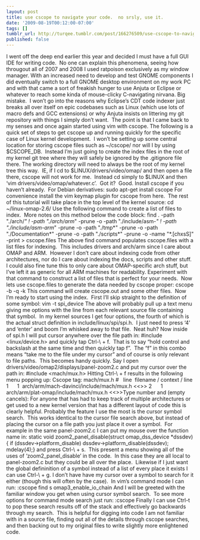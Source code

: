 ```yaml
---
layout: post
title: use cscope to navigate your code.  no srsly, use it.
date: '2009-08-19T00:12:00-07:00'
tags: []
tumblr_url: http://turqee.tumblr.com/post/166276509/use-cscope-to-navigate-your-code-no-srsly-use
published: false
---
```

I went off the deep end earlier this year and decided I must have a full GUI IDE for writing code.  No one can explain this phenomena, seeing how througout all of 2007 and 2008 I used ratpoison exclusively as my window manager.
With an increased need to develop and test GNOME components I did eventually switch to a full GNOME desktop environment on my work PC and with that came a sort of freakish hunger to use Anjuta or Eclipse or whatever to reach some kinda of mouse-clicky C-navigating nirvana.
Big mistake.  I won’t go into the reasons why Eclipse’s CDT code indexer just breaks all over itself on epic codebases such as Linux (which use lots of macro defs and GCC extensions) or why Anjuta insists on littering my git repository with things I simply don’t want.  The point is that I came back to my senses and once again started using vim with cscope.
The following is a quick set of steps to get cscope up and running quickly for the specific case of Linux kernel development.  I won’t be setting up some central location for storing cscope files such as ~/cscope/ nor will I by using $CSCOPE_DB.  Instead I’m just going to create the index files in the root of my kernel git tree where they will safely be ignored by the .gitignore file there.
The working directory will need to always be the root of my kernel tree this way.  IE, if I cd to $LINUX/drivers/video/omap/ and then open a file there, cscope will not work for me.  Instead cd simply to $LINUX and then ‘vim drivers/video/omap/whatever.c’.  Got it?  Good.
Install cscope if you haven’t already.  For Debian derivatives:
sudo apt-get install cscope
For convenience install the vim keymap plugin for cscope from here.  The rest of this tutorial will take place in the top level of the kernel source:
cd ~/linux-omap-2.6/
Use the following command to create a list of files to index.  More notes on this method below the code block:
find . -path "./arch/*" ! -path "./arch/arm*" -prune -o -path "./include/asm-*" ! -path "./include/asm-arm*" -prune -o -path "./tmp*" -prune -o -path "./Documentation*" -prune -o -path "./scripts*" -prune -o -name "*.[chxsS]" -print >  cscope.files
The above find command populates cscope.files with a list files for indexing.  This includes drivers and arch/arm since I care about OMAP and ARM.  However I don’t care about indexing code from other architectures, nor do I care about indexing the docs, scripts and other stuff.  I could also fine tune this to only care about OMAP-specific arch stuff, but I’ve left it as generic for all ARM machines for readability.
Experiment with that command to construct a list of files that is perfect for your needs.  Now lets use cscope.files to generate the data needed by cscope proper:
cscope -b -q -k
This command will create cscope.out and some other files.  Now I’m ready to start using the index.  First I’ll skip straight to the definition of some symbol:
vim -t spi_device
The above will probably pull up a text menu giving me options with the line from each relevant source file containing that symbol.  In my kernel sources I get four options, the fourth of which is the actual struct definition in include/linux/spi/spi.h.  I just need to press ‘4’ and ‘enter’ and boom I’m whisked away to that file.  Neat huh?
Now inside of spi.h I will put cursor anywhere over the file path in:
#include <linux/device.h>
and quickly tap Ctrl-\ + f.  That is to say “hold control and backslash at the same time and then quickly tap f”.  The “f” in this combo means “take me to the file under my cursor” and of course is only relevant to file paths.  This becomes handy quickly.
Say I open drivers/video/omap2/displays/panel-zoom2.c and put my cursor over the path in:
#include <mach/mux.h>
Hitting Ctrl-\ + f results in the following menu popping up:
Cscope tag: mach/mux.h #   line  filename / context / line 1      1  arch/arm/mach-davinci/include/mach/mux.h <<<unknown>>> 2      1  arch/arm/plat-omap/include/mach/mux.h <<<unknown>>>Type number and <Enter> (empty cancels):
For anyone that has had to keep track of multiple architectures or get used to a new kernel version that has a different layout of code this is clearly helpful.
Probably the feature I use the most is the cursor symbol search.  This works identical to the cursor file search above, but instead of placing the cursor on a file path you just place it over a symbol.  For example in the same panel-zoom2.c I can put my mouse over the function name in:
static void zoom2_panel_disable(struct omap_dss_device *dssdev){ if (dssdev->platform_disable) dssdev->platform_disable(dssdev); mdelay(4);}
and press Ctrl-\ + s.  This present a menu showing all of the uses of ‘zoom2_panel_disable’ in the code.  In this case they are all local to panel-zoom2.c but they could be all over the place.  Likewise if I just want the global defininition of a symbol instead of a list of every place it exists I can use Ctrl-\ + g.
I don’t have have my cursor over a symbol to search for it either (though this will often by the case).  In vim’s command mode I can run:
:cscope find s omap3_enable_io_chain
And I will be greeted with the familiar window you get when using cursor symbol search.  To see more options for command mode search just run:
:cscope
Finally I can use Ctrl-t to pop these search results off of the stack and effectively go backwards through my search.  This is helpful for digging into code I am not familiar with in a source file, finding out all of the details through cscope searches, and then backing out to my original files to write slightly more enlightened code.
